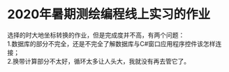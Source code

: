 # 2020年暑期测绘编程线上实习的作业
选择的时大地坐标转换的作业，但是完成度并不高，有两个问题：  
1.数据库的部分不完全，还是不完全了解数据库与C#窗口应用程序控件该怎样连接；  
2.换带计算部分不太好，循环太多让人头大，我就没有再去管它了。  
